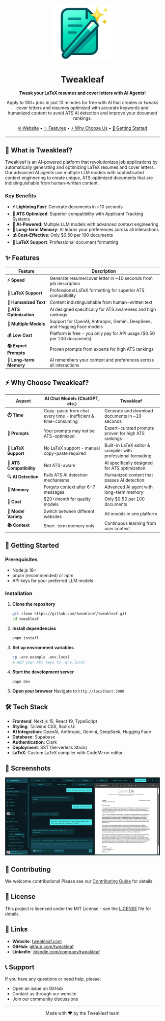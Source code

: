 <p align="center">
  <img src="apps/web/public/logo.png" alt="Tweakleaf Logo" width="200" />
</p>

<h1 align="center">Tweakleaf</h1>

<p align="center">
  <strong>Tweak your LaTeX resumes and cover letters with AI Agents!</strong>
</p>

<p align="center">
  Apply to 100+ jobs in just 10 minutes for free with AI that creates or tweaks cover letters and resumes optimized with accurate keywords and humanized content to avoid ATS AI detection and improve your document rankings.
</p>

<p align="center">
  <a href="https://tweakleaf.com">🌐 Website</a> •
  <a href="#features">✨ Features</a> •
  <a href="#comparison">⚡ Why Choose Us</a> •
  <a href="#getting-started">🚀 Getting Started</a>
</p>

---

## 🎯 What is Tweakleaf?

Tweakleaf is an AI-powered platform that revolutionizes job applications by automatically generating and optimizing LaTeX resumes and cover letters. Our advanced AI agents use multiple LLM models with sophisticated context engineering to create unique, ATS-optimized documents that are indistinguishable from human-written content.

### Key Benefits

- **⚡ Lightning Fast**: Generate documents in ~10 seconds
- **🎯 ATS Optimized**: Superior compatibility with Applicant Tracking Systems
- **🤖 AI-Powered**: Multiple LLM models with advanced context engineering
- **💾 Long-term Memory**: AI learns your preferences across all interactions
- **💰 Cost-Effective**: Only $0.50 per 100 documents
- **📝 LaTeX Support**: Professional document formatting

## ✨ Features

| Feature                 | Description                                                              |
| ----------------------- | ------------------------------------------------------------------------ |
| **⚡ Speed**            | Generate resume/cover letter in ~10 seconds from job description         |
| **📝 LaTeX Support**    | Professional LaTeX formatting for superior ATS compatibility             |
| **🤖 Humanized Text**   | Content indistinguishable from human-written text                        |
| **🎯 ATS Optimization** | AI designed specifically for ATS awareness and high rankings             |
| **🔄 Multiple Models**  | Support for OpenAI, Anthropic, Gemini, DeepSeek, and Hugging Face models |
| **💰 Low Cost**         | Platform is free - you only pay for API usage ($0.50 per 100 documents)  |
| **📚 Expert Prompts**   | Proven prompts from experts for high ATS rankings                        |
| **🧠 Long-term Memory** | AI remembers your context and preferences across all interactions        |

## ⚡ Why Choose Tweakleaf?

| Aspect                   | AI Chat Models (ChatGPT, etc.)                                 | **Tweakleaf**                                                 |
| ------------------------ | -------------------------------------------------------------- | ------------------------------------------------------------- |
| **⏱️ Time**              | Copy-paste from chat every time - inefficient & time-consuming | Generate and download documents in ~10 seconds                |
| **📝 Prompts**           | Your prompts may not be ATS-optimized                          | Expert-curated prompts proven for high ATS rankings           |
| **📄 LaTeX Support**     | No LaTeX support - manual copy-paste required                  | Built-in LaTeX editor & compiler with professional formatting |
| **🎯 ATS Compatibility** | Not ATS-aware                                                  | AI specifically designed for ATS optimization                 |
| **🔍 AI Detection**      | Fails ATS AI detection mechanisms                              | Humanized content that passes AI detection                    |
| **🧠 Memory**            | Forgets context after 6-7 messages                             | Advanced AI agent with long-term memory                       |
| **💸 Cost**              | $20+/month for quality models                                  | Only $0.50 per 100 documents                                  |
| **🔄 Model Variety**     | Switch between different websites                              | All models in one platform                                    |
| **📚 Context**           | Short-term memory only                                         | Continuous learning from user context                         |

## 🚀 Getting Started

### Prerequisites

- Node.js 18+
- pnpm (recommended) or npm
- API keys for your preferred LLM models

### Installation

1. **Clone the repository**

   ```bash
   git clone https://github.com/tweakleaf/tweakleaf.git
   cd tweakleaf
   ```

2. **Install dependencies**

   ```bash
   pnpm install
   ```

3. **Set up environment variables**

   ```bash
   cp .env.example .env.local
   # Add your API keys to .env.local
   ```

4. **Start the development server**

   ```bash
   pnpm dev
   ```

5. **Open your browser**
   Navigate to `http://localhost:3000`

## 🛠️ Tech Stack

- **Frontend**: Next.js 15, React 19, TypeScript
- **Styling**: Tailwind CSS, Radix UI
- **AI Integration**: OpenAI, Anthropic, Gemini, DeepSeek, Hugging Face
- **Database**: Supabase
- **Authentication**: Clerk
- **Deployment**: SST (Serverless Stack)
- **LaTeX**: Custom LaTeX compiler with CodeMirror editor

## 📸 Screenshots

<p align="center">
  <img src="apps/web/public/dashboard.png" alt="Tweakleaf Dashboard" />
</p>

## 🤝 Contributing

We welcome contributions! Please see our [Contributing Guide](CONTRIBUTING.md) for details.

## 📄 License

This project is licensed under the MIT License - see the [LICENSE](LICENSE) file for details.

## 🔗 Links

- **Website**: [tweakleaf.com](https://tweakleaf.com)
- **GitHub**: [github.com/tweakleaf](https://github.com/tweakleaf)
- **LinkedIn**: [linkedin.com/company/tweakleaf](https://www.linkedin.com/company/tweakleaf)

## 📞 Support

If you have any questions or need help, please:

- Open an issue on GitHub
- Contact us through our website
- Join our community discussions

---

<p align="center">
  Made with ❤️ by the Tweakleaf team
</p>
